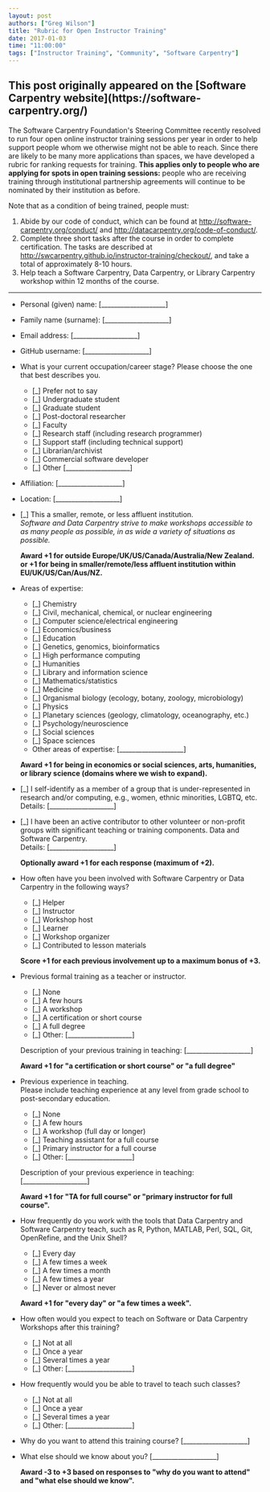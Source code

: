 ```yaml
---
layout: post  
authors: ["Greg Wilson"]
title: "Rubric for Open Instructor Training"
date: 2017-01-03
time: "11:00:00"
tags: ["Instructor Training", "Community", "Software Carpentry"]
---
```


<h2>This post originally appeared on the [Software Carpentry website](https://software-carpentry.org/)</h2>

The Software Carpentry Foundation's Steering Committee recently resolved
to run four open online instructor training sessions per year
in order to help support people whom we otherwise might not be able to reach.
Since there are likely to be many more applications than spaces,
we have developed a rubric for ranking requests for training.
**This applies only to people who are applying for spots in open training sessions:**
people who are receiving training through institutional partnership agreements
will continue to be nominated by their institution as before.

Note that as a condition of being trained,
people must:

1.  Abide by our code of conduct, which can be found
    at <http://software-carpentry.org/conduct/> and
    <http://datacarpentry.org/code-of-conduct/>.
2.  Complete three short tasks after the course in order to
    complete certification. The tasks are described at
    <http://swcarpentry.github.io/instructor-training/checkout/>, and
    take a total of approximately 8-10 hours.
3.  Help teach a Software Carpentry, Data Carpentry, or Library Carpentry
    workshop within 12 months of the course.

----

*   Personal (given) name: [____________________]

*   Family name (surname): [____________________]

*   Email address: [____________________]

*   GitHub username: [____________________]

*   What is your current occupation/career stage?
    Please choose the one that best describes you.

    *  [_] Prefer not to say
    *  [_] Undergraduate student
    *  [_] Graduate student
    *  [_] Post-doctoral researcher
    *  [_] Faculty
    *  [_] Research staff (including research programmer)
    *  [_] Support staff (including technical support)
    *  [_] Librarian/archivist
    *  [_] Commercial software developer
    *  [_] Other [____________________]

*   Affiliation: [____________________]

*   Location: [____________________]

*   [_] This a smaller, remote, or less affluent institution.  
    *Software and Data Carpentry strive to make workshops accessible to
    as many people as possible, in as wide a variety of situations as
    possible.*  

    **Award +1 for outside Europe/UK/US/Canada/Australia/New Zealand.  
    or
    +1 for being in smaller/remote/less affluent institution within EU/UK/US/Can/Aus/NZ.**

*   Areas of expertise:

    *   [_] Chemistry
    *   [_] Civil, mechanical, chemical, or nuclear engineering
    *   [_] Computer science/electrical engineering
    *   [_] Economics/business
    *   [_] Education
    *   [_] Genetics, genomics, bioinformatics
    *   [_] High performance computing
    *   [_] Humanities
    *   [_] Library and information science
    *   [_] Mathematics/statistics
    *   [_] Medicine
    *   [_] Organismal biology (ecology, botany, zoology, microbiology)
    *   [_] Physics
    *   [_] Planetary sciences (geology, climatology, oceanography, etc.)
    *   [_] Psychology/neuroscience
    *   [_] Social sciences
    *   [_] Space sciences
    *   Other areas of expertise: [____________________]

    **Award +1 for being in economics or social sciences, arts,
    humanities, or library science (domains where we wish to expand).**

*   [_] I self-identify as a member of a group that is under-represented
    in research and/or computing, e.g., women, ethnic minorities, LGBTQ,
    etc.  
    Details: [____________________]

*   [_] I have been an active contributor to other volunteer or
    non-profit groups with significant teaching or training components.
    Data and Software Carpentry.  
    Details: [____________________]

    **Optionally award +1 for each response (maximum of +2).**

*   How often have you been involved with Software Carpentry or Data
    Carpentry in the following ways?

    *   [_] Helper
    *   [_] Instructor
    *   [_] Workshop host
    *   [_] Learner
    *   [_] Workshop organizer
    *   [_] Contributed to lesson materials

    **Score +1 for each previous involvement up to a maximum bonus of +3.**

*   Previous formal training as a teacher or instructor.

    *   [_] None
    *   [_] A few hours
    *   [_] A workshop
    *   [_] A certification or short course
    *   [_] A full degree
    *   [_] Other: [____________________]

    Description of your previous training in teaching:
    [____________________]

    **Award +1 for "a certification or short course" or "a full degree"**


*   Previous experience in teaching.  
    Please include teaching experience at any level from grade school
    to post-secondary education.

    *   [_] None
    *   [_] A few hours
    *   [_] A workshop (full day or longer)
    *   [_] Teaching assistant for a full course
    *   [_] Primary instructor for a full course
    *   [_] Other: [____________________]

    Description of your previous experience in teaching:
    [____________________]

    **Award +1 for "TA for full course" or "primary instructor for full course".**

*   How frequently do you work with the tools that Data Carpentry and
    Software Carpentry teach, such as R, Python, MATLAB, Perl, SQL,
    Git, OpenRefine, and the Unix Shell?

    *   [_] Every day
    *   [_] A few times a week
    *   [_] A few times a month
    *   [_] A few times a year
    *   [_] Never or almost never

    **Award +1 for "every day" or "a few times a week".**

*   How often would you expect to teach on Software or Data Carpentry
    Workshops after this training?

    *   [_] Not at all
    *   [_] Once a year
    *   [_] Several times a year
    *   [_] Other: [____________________]

*   How frequently would you be able to travel to teach such classes?

    *   [_] Not at all
    *   [_] Once a year
    *   [_] Several times a year
    *   [_] Other: [____________________]

*   Why do you want to attend this training course?
    [____________________]

*   What else should we know about you?
    [____________________]

    **Award -3 to +3 based on responses to "why do you want to attend" and
    "what else should we know".**
